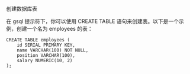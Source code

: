 
创建数据库表

在 gsql 提示符下，你可以使用 CREATE TABLE 语句来创建表。以下是一个示例，创建一个名为 employees 的表：

```
CREATE TABLE employees (
    id SERIAL PRIMARY KEY,
    name VARCHAR(100) NOT NULL,
    position VARCHAR(100),
    salary NUMERIC(10, 2)
);

```